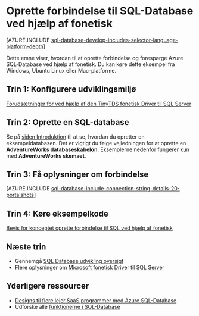 <properties
    pageTitle="Oprette forbindelse til SQL-Database ved hjælp af fonetisk | Microsoft Azure"
    description="Give et eksempel på fonetisk kode, du kan køre for at oprette forbindelse til Azure SQL-Database."
    services="sql-database"
    documentationCenter=""
    authors="ajlam"
    manager="jhubbard"
    editor=""/>


<tags
    ms.service="sql-database"
    ms.workload="drivers"
    ms.tgt_pltfrm="na"
    ms.devlang="ruby"
    ms.topic="article"
    ms.date="10/03/2016"
    ms.author="andrela"/>


# <a name="connect-to-sql-database-by-using-ruby"></a>Oprette forbindelse til SQL-Database ved hjælp af fonetisk 

[AZURE.INCLUDE [sql-database-develop-includes-selector-language-platform-depth](../../includes/sql-database-develop-includes-selector-language-platform-depth.md)] 

Dette emne viser, hvordan til at oprette forbindelse og forespørge Azure SQL-Database ved hjælp af fonetisk. Du kan køre dette eksempel fra Windows, Ubuntu Linux eller Mac-platforme.

## <a name="step-1-configure-development-environment"></a>Trin 1: Konfigurere udviklingsmiljø

[Forudsætninger for ved hjælp af den TinyTDS fonetisk Driver til SQL Server](https://msdn.microsoft.com/library/mt711041.aspx)

## <a name="step-2-create-a-sql-database"></a>Trin 2: Oprette en SQL-database

Se på [siden Introduktion](sql-database-get-started.md) til at se, hvordan du opretter en eksempeldatabasen.  Det er vigtigt du følge vejledningen for at oprette en **AdventureWorks databaseskabelon**. Eksemplerne nedenfor fungerer kun med **AdventureWorks skemaet**.

## <a name="step-3-get-connection-details"></a>Trin 3: Få oplysninger om forbindelse

[AZURE.INCLUDE [sql-database-include-connection-string-details-20-portalshots](../../includes/sql-database-include-connection-string-details-20-portalshots.md)]

## <a name="step-4-run-sample-code"></a>Trin 4: Køre eksempelkode

[Bevis for konceptet oprette forbindelse til SQL ved hjælp af fonetisk](http://msdn.microsoft.com/library/mt715797.aspx)

## <a name="next-steps"></a>Næste trin

* Gennemgå [SQL Database udvikling oversigt](sql-database-develop-overview.md)
* Flere oplysninger om [Microsoft fonetisk Driver til SQL Server](https://msdn.microsoft.com/library/mt691981.aspx)

## <a name="additional-resources"></a>Yderligere ressourcer 

* [Designs til flere lejer SaaS programmer med Azure SQL-Database](sql-database-design-patterns-multi-tenancy-saas-applications.md)
* Udforske alle [funktionerne i SQL-Database](https://azure.microsoft.com/services/sql-database/)
